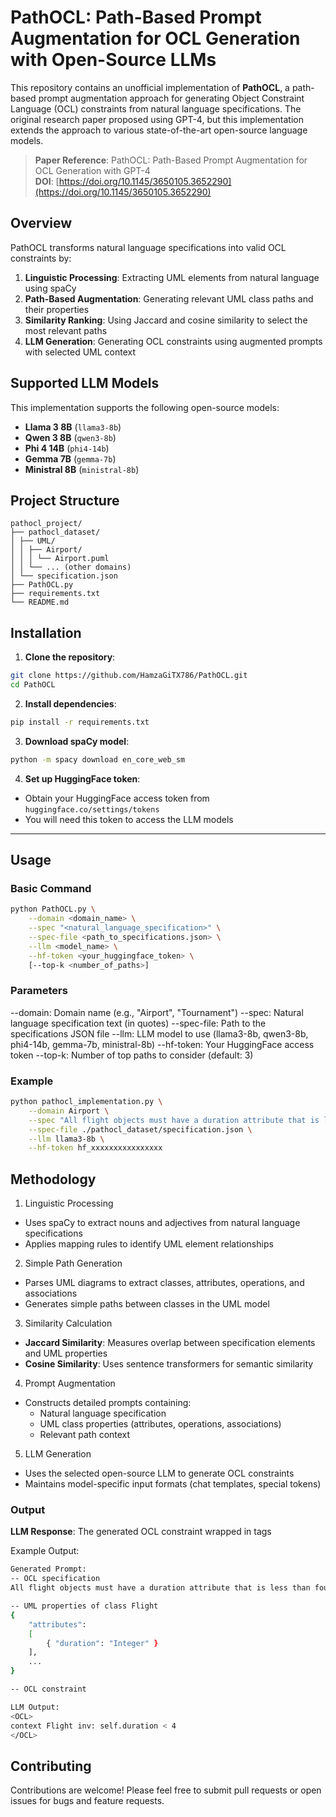 # PathOCL: Path-Based Prompt Augmentation for OCL Generation with Open-Source LLMs

This repository contains an unofficial implementation of **PathOCL**, a path-based prompt augmentation approach for generating Object Constraint Language (OCL) constraints from natural language specifications. The original research paper proposed using GPT-4, but this implementation extends the approach to various state-of-the-art open-source language models.

> **Paper Reference**: PathOCL: Path-Based Prompt Augmentation for OCL Generation with GPT-4  
> **DOI**: [https://doi.org/10.1145/3650105.3652290](https://doi.org/10.1145/3650105.3652290)

## Overview

PathOCL transforms natural language specifications into valid OCL constraints by:

1. **Linguistic Processing**: Extracting UML elements from natural language using spaCy
2. **Path-Based Augmentation**: Generating relevant UML class paths and their properties
3. **Similarity Ranking**: Using Jaccard and cosine similarity to select the most relevant paths
4. **LLM Generation**: Generating OCL constraints using augmented prompts with selected UML context

## Supported LLM Models

This implementation supports the following open-source models:

- **Llama 3 8B** (`llama3-8b`)
- **Qwen 3 8B** (`qwen3-8b`) 
- **Phi 4 14B** (`phi4-14b`)
- **Gemma 7B** (`gemma-7b`)
- **Ministral 8B** (`ministral-8b`)

## Project Structure
```
pathocl_project/
├── pathocl_dataset/
│ ├── UML/
│ │ ├── Airport/
│ │ │ └── Airport.puml
│ │ └── ... (other domains)
│ └── specification.json
├── PathOCL.py
├── requirements.txt
└── README.md
```

## Installation

1. **Clone the repository**:
```bash
git clone https://github.com/HamzaGiTX786/PathOCL.git
cd PathOCL
```

2. **Install dependencies**:
```bash
pip install -r requirements.txt
```

3. **Download spaCy model**:
```bash
python -m spacy download en_core_web_sm
```

4. **Set up HuggingFace token**:
- Obtain your HuggingFace access token from `huggingface.co/settings/tokens`
- You will need this token to access the LLM models

---

## Usage

### Basic Command
```bash
python PathOCL.py \
    --domain <domain_name> \
    --spec "<natural_language_specification>" \
    --spec-file <path_to_specifications.json> \
    --llm <model_name> \
    --hf-token <your_huggingface_token> \
    [--top-k <number_of_paths>]
```

### Parameters

--domain: Domain name (e.g., "Airport", "Tournament")
--spec: Natural language specification text (in quotes)
--spec-file: Path to the specifications JSON file
--llm: LLM model to use (llama3-8b, qwen3-8b, phi4-14b, gemma-7b, ministral-8b)
--hf-token: Your HuggingFace access token
--top-k: Number of top paths to consider (default: 3)

### Example
```bash
python pathocl_implementation.py \
    --domain Airport \
    --spec "All flight objects must have a duration attribute that is less than four" \
    --spec-file ./pathocl_dataset/specification.json \
    --llm llama3-8b \
    --hf-token hf_xxxxxxxxxxxxxxxx
```

## Methodology

1. Linguistic Processing
- Uses spaCy to extract nouns and adjectives from natural language specifications
- Applies mapping rules to identify UML element relationships

2. Simple Path Generation
- Parses UML diagrams to extract classes, attributes, operations, and associations
- Generates simple paths between classes in the UML model

3. Similarity Calculation
- **Jaccard Similarity**: Measures overlap between specification elements and UML properties
- **Cosine Similarity**: Uses sentence transformers for semantic similarity

4. Prompt Augmentation
- Constructs detailed prompts containing:
    - Natural language specification
    - UML class properties (attributes, operations, associations)
    - Relevant path context

5.  LLM Generation
- Uses the selected open-source LLM to generate OCL constraints
- Maintains model-specific input formats (chat templates, special tokens)

### Output
**LLM Response**: The generated OCL constraint wrapped in <OCL> tags

Example Output: 
```bash
Generated Prompt:
-- OCL specification 
All flight objects must have a duration attribute that is less than four

-- UML properties of class Flight 
{ 
    "attributes": 
    [ 
        { "duration": "Integer" }
    ], 
    ...
}

-- OCL constraint

LLM Output:
<OCL>
context Flight inv: self.duration < 4
</OCL>
```

## Contributing
Contributions are welcome! Please feel free to submit pull requests or open issues for bugs and feature requests.